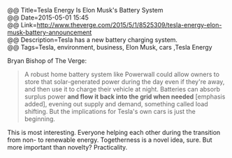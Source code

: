 @@ Title=Tesla Energy Is Elon Musk's Battery System  
@@ Date=2015-05-01 15:45  
@@ Link=http://www.theverge.com/2015/5/1/8525309/tesla-energy-elon-musk-battery-announcement  
@@ Description=Tesla has a new battery charging system.  
@@ Tags=Tesla, environment, business, Elon Musk, cars ,Tesla Energy  

Bryan Bishop of The Verge:
>A robust home battery system like Powerwall could allow owners to store that solar-generated power during the day even if they're away, and then use it to charge their vehicle at night. Batteries can absorb surplus power **and flow it back into the grid when needed** [emphasis added], evening out supply and demand, something called load shifting. But the implications for Tesla's own cars is just the beginning.

This is most interesting. Everyone helping each other during the transition from non- to renewable energy. Togetherness is a novel idea, sure. But more important than novelty? Practicality. 